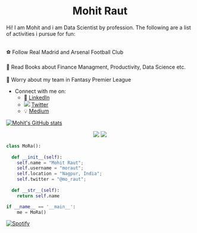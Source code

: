 <h1 align="center">
  <b>Mohit Raut</b>
</h1>

Hi! I am Mohit and i am Data Scientist by profession.
The following are a list of activities i pursue for fun:

<br>:soccer: Follow Real Madrid and Arsenal Football Club</br>
<br>:book: Read Books about Finance Managment, Productivity, Data Science etc.</br>
<br>:grimacing: Worry about my team in Fantasy Premier League</br>

- Connect with me on:
  - :office: [LinkedIn](https://www.linkedin.com/in/mohit-raut-20597348/)
  - <img src="https://img.icons8.com/ios-glyphs/30/000000/twitter--v1.png"/> [Twitter](https://twitter.com/mo_raut)
  - :bulb: [Medium](https://medium.com/@rautmohit08)

[![Mohit's GitHub stats](https://github-readme-stats.vercel.app/api?username=Moraut&count_private=true&show_icons=true&theme=radical&hide_rank=false)](https://github.com/Moraut/github-readme-stats)


<p>
<div align="center">
  <img src="https://img.shields.io/badge/-Python-98b982?style=for-the-badge&logo=python&logoColor=98b982&labelColor=282828">
  <img src="https://img.shields.io/badge/R-276DC3?style=for-the-badge&logo=r&logoColor=white">
</div>
</p>

```python
class MoRa():
    
  def __init__(self):
    self.name = "Mohit Raut";
    self.username = "moraut";
    self.location = "Nagpur, India";
    self.twitter = "@mo_raut";
  
  def __str__(self):
    return self.name

if __name__ == '__main__':
    me = MoRa()
```
[![Spotify](https://novatorem-dgb5nfpg8-moraut.vercel.app/api/spotify?background_color=0d1117&border_color=ffffff)](https://open.spotify.com/user/Mora)

